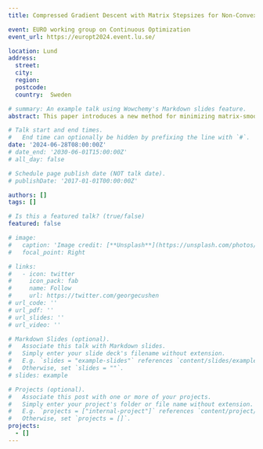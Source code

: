 ```yaml
---
title: Compressed Gradient Descent with Matrix Stepsizes for Non-Convex Optimization.

event: EURO working group on Continuous Optimization
event_url: https://europt2024.event.lu.se/

location: Lund
address:
  street: 
  city: 
  region: 
  postcode: 
  country:  Sweden

# summary: An example talk using Wowchemy's Markdown slides feature.
abstract: This paper introduces a new method for minimizing matrix-smooth non-convex objectives through the use of novel Compressed Gradient Descent (CGD) algorithms enhanced with a matrix-valued stepsize. The proposed algorithms are theoretically analyzed first in the single-node and subsequently in the distributed settings. Our theoretical results reveal that the matrix stepsize in CGD can capture the objective's structure and lead to faster convergence compared to a scalar stepsize. As a byproduct of our general results, we emphasize the importance of selecting the compression mechanism and the matrix stepsize in a layer-wise manner, taking advantage of model structure. Moreover, we provide theoretical guarantees for free compression, by designing specific layer-wise compressors for the non-convex matrix smooth objectives. Our findings are supported with empirical evidence.'

# Talk start and end times.
#   End time can optionally be hidden by prefixing the line with `#`.
date: '2024-06-28T08:00:00Z'
# date_end: '2030-06-01T15:00:00Z'
# all_day: false

# Schedule page publish date (NOT talk date).
# publishDate: '2017-01-01T00:00:00Z'

authors: []
tags: []

# Is this a featured talk? (true/false)
featured: false

# image:
#   caption: 'Image credit: [**Unsplash**](https://unsplash.com/photos/bzdhc5b3Bxs)'
#   focal_point: Right

# links:
#   - icon: twitter
#     icon_pack: fab
#     name: Follow
#     url: https://twitter.com/georgecushen
# url_code: ''
# url_pdf: ''
# url_slides: ''
# url_video: ''

# Markdown Slides (optional).
#   Associate this talk with Markdown slides.
#   Simply enter your slide deck's filename without extension.
#   E.g. `slides = "example-slides"` references `content/slides/example-slides.md`.
#   Otherwise, set `slides = ""`.
# slides: example

# Projects (optional).
#   Associate this post with one or more of your projects.
#   Simply enter your project's folder or file name without extension.
#   E.g. `projects = ["internal-project"]` references `content/project/deep-learning/index.md`.
#   Otherwise, set `projects = []`.
projects:
  - []
---
```


<!-- {{% callout note %}}
Click on the **Slides** button above to view the built-in slides feature.
{{% /callout %}}

Slides can be added in a few ways:

- **Create** slides using Wowchemy's [_Slides_](https://wowchemy.com/docs/managing-content/#create-slides) feature and link using `slides` parameter in the front matter of the talk file
- **Upload** an existing slide deck to `static/` and link using `url_slides` parameter in the front matter of the talk file
- **Embed** your slides (e.g. Google Slides) or presentation video on this page using [shortcodes](https://wowchemy.com/docs/writing-markdown-latex/).

Further event details, including [page elements](https://wowchemy.com/docs/writing-markdown-latex/) such as image galleries, can be added to the body of this page. -->
